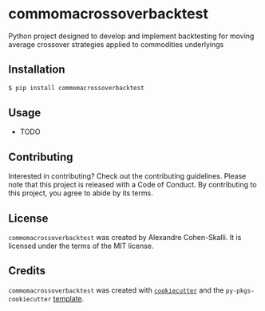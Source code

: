 # commomacrossoverbacktest

Python project designed to develop and implement backtesting for moving average crossover strategies applied to commodities underlyings

## Installation

```bash
$ pip install commomacrossoverbacktest
```

## Usage

- TODO

## Contributing

Interested in contributing? Check out the contributing guidelines. Please note that this project is released with a Code of Conduct. By contributing to this project, you agree to abide by its terms.

## License

`commomacrossoverbacktest` was created by Alexandre Cohen-Skalli. It is licensed under the terms of the MIT license.

## Credits

`commomacrossoverbacktest` was created with [`cookiecutter`](https://cookiecutter.readthedocs.io/en/latest/) and the `py-pkgs-cookiecutter` [template](https://github.com/py-pkgs/py-pkgs-cookiecutter).
